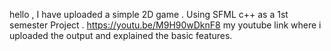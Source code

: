 hello , I have uploaded a simple 2D game . 
Using SFML c++ as a 1st semester Project .
https://youtu.be/M9H90wDknF8 my youtube link where i uploaded the output and explained the basic features.
